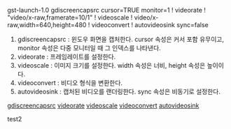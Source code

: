 gst-launch-1.0 gdiscreencapsrc cursor=TRUE monitor=1 ! videorate ! "video/x-raw,framerate=10/1" ! videoscale ! video/x-raw,width=640,height=480 ! videoconvert ! autovideosink sync=false

1) gdiscreencapsrc : 윈도우 화면을 캡처한다. cursor 속성은 커서 포함 유무이고, monitor 속성은 다중 모니터일 때 그 인덱스를 나타낸다.
2) videorate : 프레임레이트를 설정한다.
3) videoscale : 이미지 크기를 설정한다. width 속성은 너비, height 속성은 높이이다.
4) videoconvert : 비디오 형식을 변환한다.
5) autovideosink : 캡처된 비디오를 랜더링한다. sync 속성은 비동기로 설정한다.

[gdiscreencapsrc](https://gstreamer.freedesktop.org/documentation/winscreencap/gdiscreencapsrc.html?gi-language=c,"gdiscreencapsrc")
[videorate](https://gstreamer.freedesktop.org/documentation/videorate/index.html?gi-language=c,"videorate")
[videoscale](https://gstreamer.freedesktop.org/documentation/videoscale/index.html?gi-language=c,"videoscale")
[videoconvert](https://gstreamer.freedesktop.org/documentation/videoconvert/index.html?gi-language=c,"videoconvert")
[autovideosink](https://gstreamer.freedesktop.org/documentation/autodetect/autovideosink.html?gi-language=c,"autovideosink")

test2
